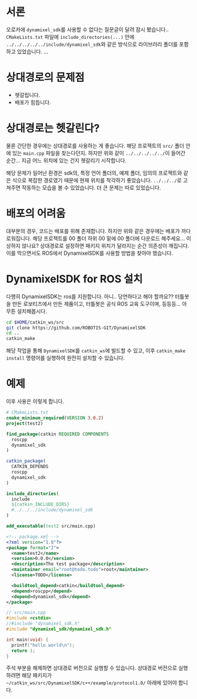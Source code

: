 # 서론
오로카에 `dynamixel_sdk`를 사용할 수 없다는 질문글이 달려 잠시 봤습니다.. `CMakeLists.txt` 파일에 `include_directories(...)` 안에 `../../../../../include/dynamixel_sdk`와 같은 방식으로 라이브러리 폴더를 포함하고 있었습니다. ...

# 상대경로의 문제점
- 헷갈립니다.
- 배포가 힘듭니다.

# 상대경로는 헷갈린다?
물론 간단한 경우에는 상대경로를 사용하는 게 좋습니다. 해당 프로젝트의 `src/` 폴더 안에 있는 `main.cpp` 파일을 찾는다던지. 하지만 위와 같이 `../../../../../`이 들어간 순간... 지금 어느 위치에 있는 건지 헷갈리기 시작합니다.

해당 문제가 일어난 환경은 sdk의, 특정 언어 폴더의, 예제 폴더, 임의의 프로젝트와 같은 식으로 복잡한 경로였기 때문에 현재 위치를 착각하기 좋았습니다. `../../../`로 고쳐주면 작동하는 모습을 볼 수 있었습니다. 더 큰 문제는 따로 있었습니다.

# 배포의 어려움
대부분의 경우, 코드는 배포를 위해 존재합니다. 하지만 위와 같은 경우에는 배포가 까다로워집니다. 해당 프로젝트를 00 폴더 하위 00 밑에 00 폴더에 다운로드 해주세요... 이상하지 않나요? 상대경로로 설정하면 패키지 위치가 달라지는 순간 의존성이 깨집니다. 이를 막으면서도 ROS에서 DynamixelSDK를 사용할 방법을 찾아야 했습니다.

# DynamixelSDK for ROS 설치
다행히 DynamixelSDK는 ros를 지원합니다. 아니.. 당연하다고 해야 할까요?? 터틀봇을 만든 로보티즈에서 만든 제품이고, 터틀봇은 공식 ROS 교육 도구이며, 등등등... 아무튼 설치해봅시다.

```sh
cd $HOME/catkin_ws/src
git clone https://github.com/ROBOTIS-GIT/DynamixelSDK
cd ..
catkin_make
```

해당 작업을 통해 `DynamixelSDK`를 `catkin_ws`에 빌드할 수 있고, 이후 `catkin_make install` 명령어를 실행하여 완전히 설치할 수 있습니다.

# 예제
이후 사용은 이렇게 합니다.

```cmake
# CMakeLists.txt
cmake_minimum_required(VERSION 3.0.2)
project(test2)

find_package(catkin REQUIRED COMPONENTS
  roscpp
  dynamixel_sdk
)

catkin_package(
  CATKIN_DEPENDS
  roscpp
  dynamixel_sdk
)

include_directories(
  include
  ${catkin_INCLUDE_DIRS}
  #../../../include/dynamixel_sdk
)

add_executable(test2 src/main.cpp)
```

```xml
<!-- package.xml -->
<?xml version="1.0"?>
<package format="2">
  <name>test2</name>
  <version>0.0.0</version>
  <description>The test package</description>
  <maintainer email="root@todo.todo">root</maintainer>
  <license>TODO</license>

  <buildtool_depend>catkin</buildtool_depend>
  <depend>roscpp</depend>
  <depend>dynamixel_sdk</depend>
</package>
```

```cpp
// src/main.cpp
#include <cstdio>
//#include "dynamixel_sdk.h"
#include "dynamixel_sdk/dynamixel_sdk.h"

int main(void) {
  printf("hello world\n");
  return 1;
}
```

주석 부분을 해제하면 상대경로 버전으로 실행할 수 있습니다. 상대경로 버전으로 실행하려면 해당 패키지가 `~/catkin_ws/src/DynamixelSDK/c++/example/protocol1.0/` 아래에 있어야 합니다.